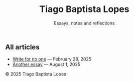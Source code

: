 <!doctype html>
<html lang="en">
<head>
  <meta charset="utf-8" />
  <meta name="viewport" content="width=device-width,initial-scale=1" />
  <title>Tiago Baptista Lopes — Essays</title>
  <link rel="stylesheet" href="styles.css" />
</head>
<body>
  <div class="site">
    <header class="site-header site-header--centered">
      <h1 class="site-title">Tiago Baptista Lopes</h1>
      <p class="site-sub">Essays, notes and reflections</p>
    </header>

  <main class="content" role="main">
      <section class="posts" aria-labelledby="posts-heading">
        <h2 id="posts-heading" class="posts-heading">All articles</h2>

   <ul class="post-list">
          <li class="post-list-item">
            <a class="post-link" href="Articles/write-for-no-one/write-for-no-one.html">Write for no one</a>
            <span class="post-meta"> — <time datetime="2025-02-28">February 28, 2025</time></span>
          </li>
          <li class="post-list-item">
            <a class="post-link" href="articles/another-essay.html">Another essay</a>
            <span class="post-meta"> — <time datetime="2025-08-01">August 1, 2025</time></span>
          </li>
        </ul>
      </section>
    </main>
    <footer class="site-footer">
      <p>© <span id="year">2025</span> Tiago Baptista Lopes</p>
    </footer>
  </div>
</body>
</html>

